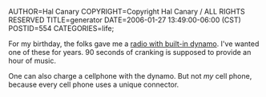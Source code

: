 AUTHOR=Hal Canary
COPYRIGHT=Copyright Hal Canary / ALL RIGHTS RESERVED
TITLE=generator
DATE=2006-01-27 13:49:00-06:00 (CST)
POSTID=554
CATEGORIES=life;

For my birthday, the folks gave me a [radio with built-in dynamo](http://www.etoncorp.co.uk/fr250.html). I've wanted one of these for years. 90 seconds of cranking is supposed to provide an hour of music.

One can also charge a cellphone with the dynamo. But not _my_ cell phone, because every cell phone uses a unique connector.
